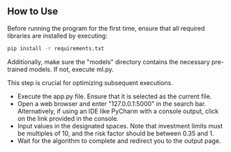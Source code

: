 ## How to Use

Before running the program for the first time, ensure that all required libraries are installed by executing:

```bash
pip install -r requirements.txt
```
Additionally, make sure the "models" directory contains the necessary pre-trained models. If not, execute ml.py.

This step is crucial for optimizing subsequent executions.

* Execute the app.py file. Ensure that it is selected as the current file.
* Open a web browser and enter "127.0.0.1:5000" in the search bar. Alternatively, if using an IDE like PyCharm with a console output, click on the link provided in the console.
* Input values in the designated spaces. Note that investment limits must be multiples of 10, and the risk factor should be between 0.35 and 1.
* Wait for the algorithm to complete and redirect you to the output page.
